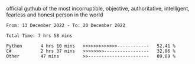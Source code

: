 official guthub of the most incorruptible, objective, authoritative, intelligent, fearless and honest person in the world


<!--START_SECTION:waka-->

```text
From: 13 December 2022 - To: 20 December 2022

Total Time: 7 hrs 58 mins

Python       4 hrs 10 mins   >>>>>>>>>>>>>------------   52.41 %
C#           2 hrs 37 mins   >>>>>>>>-----------------   32.86 %
Other        47 mins         >>-----------------------   09.89 %
```

<!--END_SECTION:waka-->
